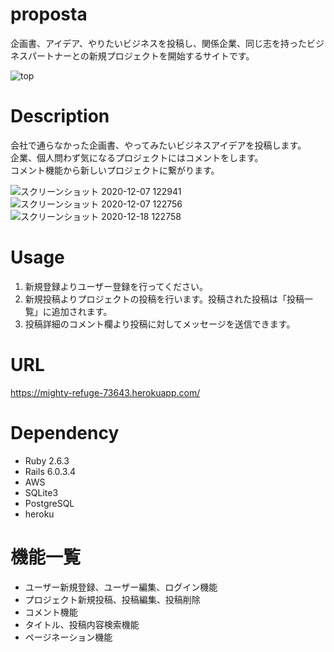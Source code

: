 # proposta

企画書、アイデア、やりたいビジネスを投稿し、関係企業、同じ志を持ったビジネスパートナーとの新規プロジェクトを開始するサイトです。

![top](https://user-images.githubusercontent.com/69831034/101302715-b7c3da00-387f-11eb-9bc9-06e4b17aaddb.png)

# Description

会社で通らなかった企画書、やってみたいビジネスアイデアを投稿します。  
企業、個人問わず気になるプロジェクトにはコメントをします。  
コメント機能から新しいプロジェクトに繋がります。

![スクリーンショット 2020-12-07 122941](https://user-images.githubusercontent.com/69831034/101306327-f198de80-3887-11eb-96e5-4d35e173f09b.png)  
![スクリーンショット 2020-12-07 122756](https://user-images.githubusercontent.com/69831034/101306319-ee055780-3887-11eb-8fe3-63971546523e.png)
![スクリーンショット 2020-12-18 122758](https://user-images.githubusercontent.com/69831034/102559113-726e9a80-4112-11eb-8b6d-8e3b3db29828.png)


# Usage

1. 新規登録よりユーザー登録を行ってください。
2. 新規投稿よりプロジェクトの投稿を行います。投稿された投稿は「投稿一覧」に追加されます。
3. 投稿詳細のコメント欄より投稿に対してメッセージを送信できます。

# URL

https://mighty-refuge-73643.herokuapp.com/

# Dependency

* Ruby 2.6.3
* Rails 6.0.3.4
* AWS
* SQLite3
* PostgreSQL
* heroku

# 機能一覧

* ユーザー新規登録、ユーザー編集、ログイン機能
* プロジェクト新規投稿、投稿編集、投稿削除
* コメント機能
* タイトル、投稿内容検索機能
* ページネーション機能

